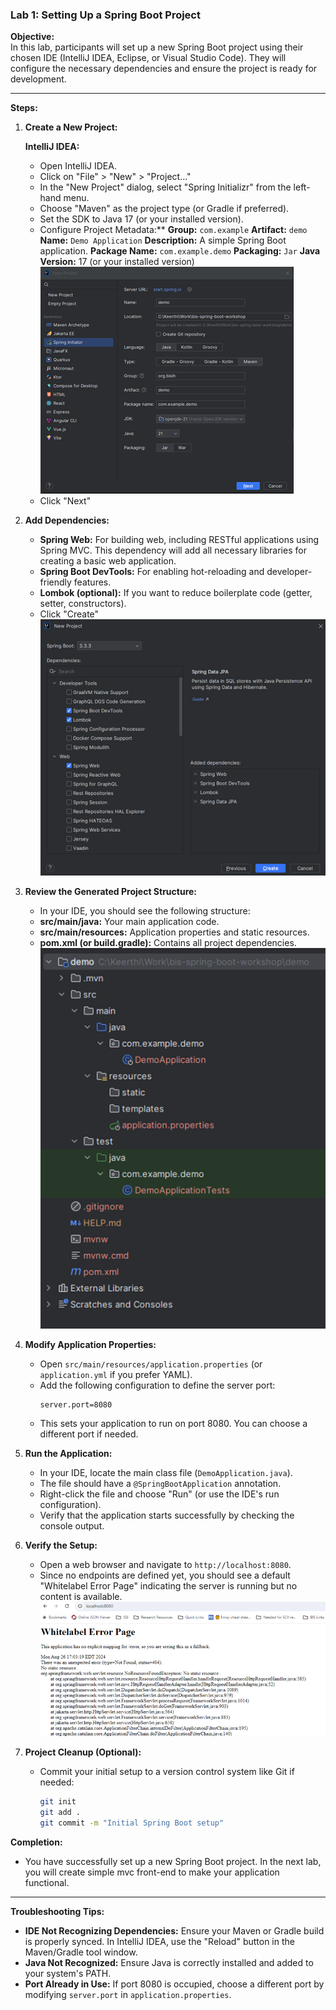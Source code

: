 ### **Lab 1: Setting Up a Spring Boot Project**

**Objective:**  
In this lab, participants will set up a new Spring Boot project using their chosen IDE (IntelliJ IDEA, Eclipse, or Visual Studio Code). They will configure the necessary dependencies and ensure the project is ready for development.

---

**Steps:**

1. **Create a New Project:**

   **IntelliJ IDEA:**
   - Open IntelliJ IDEA.
   - Click on "File" > "New" > "Project..."
   - In the "New Project" dialog, select "Spring Initializr" from the left-hand menu.
   - Choose "Maven" as the project type (or Gradle if preferred).
   - Set the SDK to Java 17 (or your installed version).
   - Configure Project Metadata:**
        **Group:** `com.example`
        **Artifact:** `demo`
        **Name:** `Demo Application`
        **Description:** A simple Spring Boot application.
        **Package Name:** `com.example.demo`
        **Packaging:** `Jar`
        **Java Version:** 17 (or your installed version)
        ![alt text](image.png)
   - Click "Next"

2. **Add Dependencies:**
   - **Spring Web:** For building web, including RESTful applications using Spring MVC. This dependency will add all necessary libraries for creating a basic web application.
   - **Spring Boot DevTools:** For enabling hot-reloading and developer-friendly features.
   - **Lombok (optional):** If you want to reduce boilerplate code (getter, setter, constructors).
   - Click "Create"
    ![alt text](image-1.png)

3. **Review the Generated Project Structure:**
   - In your IDE, you should see the following structure:
   - **src/main/java:** Your main application code.
   - **src/main/resources:** Application properties and static resources.
   - **pom.xml (or build.gradle):** Contains all project dependencies.
    ![alt text](image-2.png)

4. **Modify Application Properties:**
   - Open `src/main/resources/application.properties` (or `application.yml` if you prefer YAML).
   - Add the following configuration to define the server port:
     ```properties
     server.port=8080
     ```
   - This sets your application to run on port 8080. You can choose a different port if needed.

5. **Run the Application:**
   - In your IDE, locate the main class file (`DemoApplication.java`).
   - The file should have a `@SpringBootApplication` annotation.
   - Right-click the file and choose "Run" (or use the IDE's run configuration).
   - Verify that the application starts successfully by checking the console output.

6. **Verify the Setup:**
   - Open a web browser and navigate to `http://localhost:8080`.
   - Since no endpoints are defined yet, you should see a default "Whitelabel Error Page" indicating the server is running but no content is available.
    ![alt text](image-3.png)

7. **Project Cleanup (Optional):**
   - Commit your initial setup to a version control system like Git if needed:
     ```bash
     git init
     git add .
     git commit -m "Initial Spring Boot setup"
     ```

**Completion:**
- You have successfully set up a new Spring Boot project. In the next lab, you will create simple mvc front-end to make your application functional.

---

**Troubleshooting Tips:**
- **IDE Not Recognizing Dependencies:** Ensure your Maven or Gradle build is properly synced. In IntelliJ IDEA, use the "Reload" button in the Maven/Gradle tool window.
- **Java Not Recognized:** Ensure Java is correctly installed and added to your system's PATH.
- **Port Already in Use:** If port 8080 is occupied, choose a different port by modifying `server.port` in `application.properties`.
